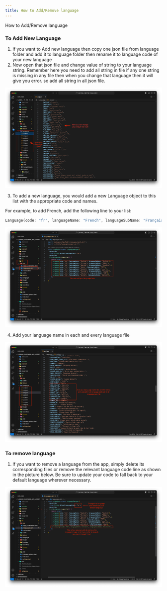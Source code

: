 ```yaml
---
title: How to Add/Remove language
---
```

How to Add/Remove language
### To Add New Language

1. If you want to Add new language then copy one json file from language folder and add it to language folder then rename it to language code of your new language
2. Now open that json file and change value of string to your language string. Remember here you need to add all string in file if any one string is missing in any file then when you change that language then it will give you error. so add all string in all json file.

![eShop](/img/flutter/lan2.png)

3. To add a new language, you would add a new Language object to this list with the appropriate code and names.

For example, to add French, add the following line to your list:
```dart
Language(code: "fr", languageName: "French", languageSubName: "Français"),
```

![eShop](/img/flutter/lang2.png)

4. Add your language name in each and every language file

![eShop](/img/flutter/lang5.png)

### To remove language

1. If you want to remove a language from the app, simply delete its corresponding files or remove the relevant language code line as shown in the picture below. Be sure to update your code to fall back to your default language wherever necessary.

![eShop](/img/flutter/lang1.png) 

